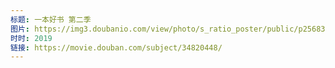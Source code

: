 ```yaml
---
标题: 一本好书 第二季
图片: https://img3.doubanio.com/view/photo/s_ratio_poster/public/p2568353892.jpg
时时: 2019
链接: https://movie.douban.com/subject/34820448/
---
```

